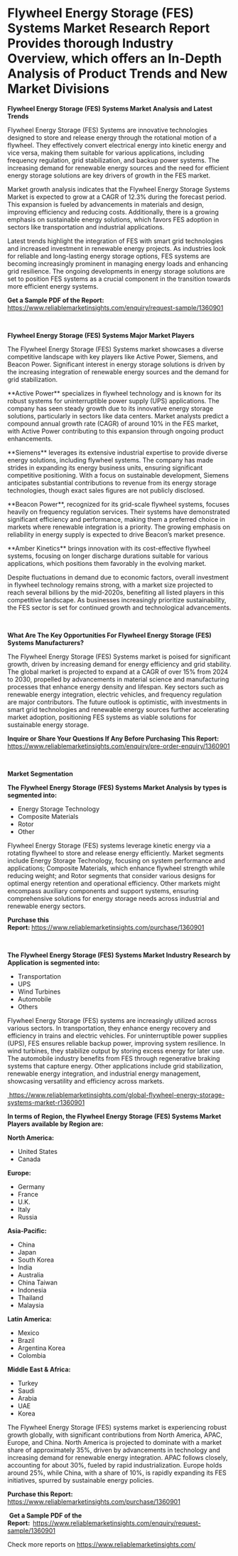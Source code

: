 <p><h1>Flywheel Energy Storage (FES) Systems Market Research Report Provides thorough Industry Overview, which offers an In-Depth Analysis of Product Trends and New Market Divisions</h1></p><p><strong>Flywheel Energy Storage (FES) Systems Market Analysis and Latest Trends</strong></p>
<p><p>Flywheel Energy Storage (FES) Systems are innovative technologies designed to store and release energy through the rotational motion of a flywheel. They effectively convert electrical energy into kinetic energy and vice versa, making them suitable for various applications, including frequency regulation, grid stabilization, and backup power systems. The increasing demand for renewable energy sources and the need for efficient energy storage solutions are key drivers of growth in the FES market.</p><p>Market growth analysis indicates that the Flywheel Energy Storage Systems Market is expected to grow at a CAGR of 12.3% during the forecast period. This expansion is fueled by advancements in materials and design, improving efficiency and reducing costs. Additionally, there is a growing emphasis on sustainable energy solutions, which favors FES adoption in sectors like transportation and industrial applications. </p><p>Latest trends highlight the integration of FES with smart grid technologies and increased investment in renewable energy projects. As industries look for reliable and long-lasting energy storage options, FES systems are becoming increasingly prominent in managing energy loads and enhancing grid resilience. The ongoing developments in energy storage solutions are set to position FES systems as a crucial component in the transition towards more efficient energy systems.</p></p>
<p><strong>Get a Sample PDF of the Report:&nbsp;</strong> <a href="https://www.reliablemarketinsights.com/enquiry/request-sample/1360901?utm_campaign=1938&utm_medium=2&utm_source=Github&utm_content=ia&utm_term=22032025&utm_id=flywheel-energy-storage-fes-systems">https://www.reliablemarketinsights.com/enquiry/request-sample/1360901</a></p>
<p>&nbsp;</p>
<p><strong>Flywheel Energy Storage (FES) Systems Major Market Players</strong></p>
<p><p>The Flywheel Energy Storage (FES) Systems market showcases a diverse competitive landscape with key players like Active Power, Siemens, and Beacon Power. Significant interest in energy storage solutions is driven by the increasing integration of renewable energy sources and the demand for grid stabilization.</p><p>**Active Power** specializes in flywheel technology and is known for its robust systems for uninterruptible power supply (UPS) applications. The company has seen steady growth due to its innovative energy storage solutions, particularly in sectors like data centers. Market analysts predict a compound annual growth rate (CAGR) of around 10% in the FES market, with Active Power contributing to this expansion through ongoing product enhancements.</p><p>**Siemens** leverages its extensive industrial expertise to provide diverse energy solutions, including flywheel systems. The company has made strides in expanding its energy business units, ensuring significant competitive positioning. With a focus on sustainable development, Siemens anticipates substantial contributions to revenue from its energy storage technologies, though exact sales figures are not publicly disclosed.</p><p>**Beacon Power**, recognized for its grid-scale flywheel systems, focuses heavily on frequency regulation services. Their systems have demonstrated significant efficiency and performance, making them a preferred choice in markets where renewable integration is a priority. The growing emphasis on reliability in energy supply is expected to drive Beacon’s market presence.</p><p>**Amber Kinetics** brings innovation with its cost-effective flywheel systems, focusing on longer discharge durations suitable for various applications, which positions them favorably in the evolving market.</p><p>Despite fluctuations in demand due to economic factors, overall investment in flywheel technology remains strong, with a market size projected to reach several billions by the mid-2020s, benefiting all listed players in this competitive landscape. As businesses increasingly prioritize sustainability, the FES sector is set for continued growth and technological advancements.</p></p>
<p>&nbsp;</p>
<p><strong>What Are The Key Opportunities For Flywheel Energy Storage (FES) Systems Manufacturers?</strong></p>
<p><p>The Flywheel Energy Storage (FES) Systems market is poised for significant growth, driven by increasing demand for energy efficiency and grid stability. The global market is projected to expand at a CAGR of over 15% from 2024 to 2030, propelled by advancements in material science and manufacturing processes that enhance energy density and lifespan. Key sectors such as renewable energy integration, electric vehicles, and frequency regulation are major contributors. The future outlook is optimistic, with investments in smart grid technologies and renewable energy sources further accelerating market adoption, positioning FES systems as viable solutions for sustainable energy storage.</p></p>
<p><strong>Inquire or Share Your Questions If Any Before Purchasing This Report:</strong> <a href="https://www.reliablemarketinsights.com/enquiry/pre-order-enquiry/1360901?utm_campaign=1938&utm_medium=2&utm_source=Github&utm_content=ia&utm_term=22032025&utm_id=flywheel-energy-storage-fes-systems">https://www.reliablemarketinsights.com/enquiry/pre-order-enquiry/1360901</a></p>
<p>&nbsp;</p>
<p><strong>Market Segmentation</strong></p>
<p><strong>The Flywheel Energy Storage (FES) Systems Market Analysis by types is segmented into:</strong></p>
<p><ul><li>Energy Storage Technology</li><li>Composite Materials</li><li>Rotor</li><li>Other</li></ul></p>
<p><p>Flywheel Energy Storage (FES) systems leverage kinetic energy via a rotating flywheel to store and release energy efficiently. Market segments include Energy Storage Technology, focusing on system performance and applications; Composite Materials, which enhance flywheel strength while reducing weight; and Rotor segments that consider various designs for optimal energy retention and operational efficiency. Other markets might encompass auxiliary components and support systems, ensuring comprehensive solutions for energy storage needs across industrial and renewable energy sectors.</p></p>
<p><strong>Purchase this Report:&nbsp;</strong><a href="https://www.reliablemarketinsights.com/purchase/1360901?utm_campaign=1938&utm_medium=2&utm_source=Github&utm_content=ia&utm_term=22032025&utm_id=flywheel-energy-storage-fes-systems">https://www.reliablemarketinsights.com/purchase/1360901</a></p>
<p>&nbsp;</p>
<p><strong>The Flywheel Energy Storage (FES) Systems Market Industry Research by Application is segmented into:</strong></p>
<p><ul><li>Transportation</li><li>UPS</li><li>Wind Turbines</li><li>Automobile</li><li>Others</li></ul></p>
<p><p>Flywheel Energy Storage (FES) systems are increasingly utilized across various sectors. In transportation, they enhance energy recovery and efficiency in trains and electric vehicles. For uninterruptible power supplies (UPS), FES ensures reliable backup power, improving system resilience. In wind turbines, they stabilize output by storing excess energy for later use. The automobile industry benefits from FES through regenerative braking systems that capture energy. Other applications include grid stabilization, renewable energy integration, and industrial energy management, showcasing versatility and efficiency across markets.</p></p>
<p><a href="https://www.reliablemarketinsights.com/global-flywheel-energy-storage-systems-market-r1360901?utm_campaign=1938&utm_medium=2&utm_source=Github&utm_content=ia&utm_term=22032025&utm_id=flywheel-energy-storage-fes-systems">&nbsp;https://www.reliablemarketinsights.com/global-flywheel-energy-storage-systems-market-r1360901</a></p>
<p><strong>In terms of Region, the Flywheel Energy Storage (FES) Systems Market Players available by Region are:</strong></p>
<p>
    <p> <strong> North America: </strong>
        <ul>
            <li>United States</li>
            <li>Canada</li>
        </ul>
        </p> 
    <p> <strong> Europe: </strong>
        <ul>
            <li>Germany</li>
            <li>France</li>
            <li>U.K.</li>
            <li>Italy</li>
            <li>Russia</li>
        </ul>
        </p> 
    <p> <strong> Asia-Pacific: </strong>
        <ul>
            <li>China</li>
            <li>Japan</li>
            <li>South Korea</li>
            <li>India</li>
            <li>Australia</li>
            <li>China Taiwan</li>
            <li>Indonesia</li>
            <li>Thailand</li>
            <li>Malaysia</li>
        </ul>
        </p> 
    <p> <strong> Latin America: </strong>
        <ul>
            <li>Mexico</li>
            <li>Brazil</li>
            <li>Argentina Korea</li>
            <li>Colombia</li>
        </ul>
        </p> 
    <p> <strong> Middle East & Africa: </strong>
        <ul>
            <li>Turkey</li>
            <li>Saudi</li>
            <li>Arabia</li>
            <li>UAE</li>
            <li>Korea</li>
        </ul>
    </p>
    </p>
<p><p>The Flywheel Energy Storage (FES) systems market is experiencing robust growth globally, with significant contributions from North America, APAC, Europe, and China. North America is projected to dominate with a market share of approximately 35%, driven by advancements in technology and increasing demand for renewable energy integration. APAC follows closely, accounting for about 30%, fueled by rapid industrialization. Europe holds around 25%, while China, with a share of 10%, is rapidly expanding its FES initiatives, spurred by sustainable energy policies.</p></p>
<p><strong>Purchase this Report: </strong><a href="https://www.reliablemarketinsights.com/purchase/1360901?utm_campaign=1938&utm_medium=2&utm_source=Github&utm_content=ia&utm_term=22032025&utm_id=flywheel-energy-storage-fes-systems">https://www.reliablemarketinsights.com/purchase/1360901</a></p>
<p>&nbsp;<strong>Get a Sample PDF of the Report:&nbsp;&nbsp;</strong><a href="https://www.reliablemarketinsights.com/enquiry/request-sample/1360901?utm_campaign=1938&utm_medium=2&utm_source=Github&utm_content=ia&utm_term=22032025&utm_id=flywheel-energy-storage-fes-systems">https://www.reliablemarketinsights.com/enquiry/request-sample/1360901</a></p>
<p><strong></strong></p>
<p>Check more reports on <a href="https://www.reliablemarketinsights.com/?utm_campaign=1938&utm_medium=2&utm_source=Github&utm_content=ia&utm_term=22032025&utm_id=flywheel-energy-storage-fes-systems">https://www.reliablemarketinsights.com/</a></p>